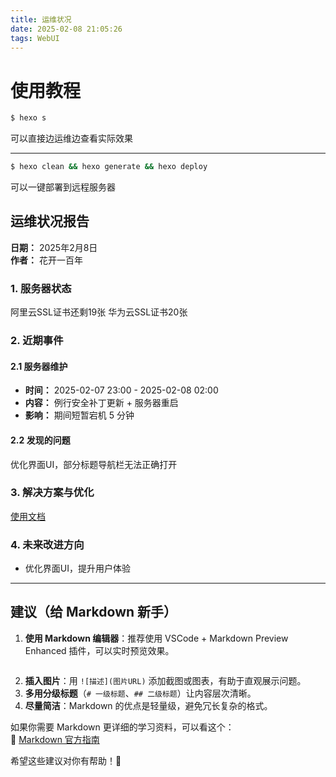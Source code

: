 ```yaml
---
title: 运维状况
date: 2025-02-08 21:05:26
tags: WebUI
---
```

# 使用教程

``` bash
$ hexo s
```
可以直接边运维边查看实际效果
***
``` bash
$ hexo clean && hexo generate && hexo deploy
```
可以一键部署到远程服务器


## **运维状况报告**

**日期：** 2025年2月8日\
**作者：** 花开一百年

### **1. 服务器状态**

阿里云SSL证书还剩19张
华为云SSL证书20张
### **2. 近期事件**


#### **2.1 服务器维护**

- **时间：** 2025-02-07 23:00 - 2025-02-08 02:00
- **内容：** 例行安全补丁更新 + 服务器重启
- **影响：** 期间短暂宕机 5 分钟

#### **2.2 发现的问题**

优化界面UI，部分标题导航栏无法正确打开

### **3. 解决方案与优化**

[使用文档](https://butterfly.js.org/posts/dc584b87/)

### **4. 未来改进方向**

- 优化界面UI，提升用户体验

---

## **建议（给 Markdown 新手）**

1. **使用 Markdown 编辑器**：推荐使用 VSCode + Markdown Preview Enhanced 插件，可以实时预览效果。
   ```
4. **插入图片**：用 `![描述](图片URL)` 添加截图或图表，有助于直观展示问题。
5. **多用分级标题**（`# 一级标题`、`## 二级标题`）让内容层次清晰。
6. **尽量简洁**：Markdown 的优点是轻量级，避免冗长复杂的格式。

如果你需要 Markdown 更详细的学习资料，可以看这个：\
📌 [Markdown 官方指南](https://www.markdownguide.org/)

希望这些建议对你有帮助！🚀

